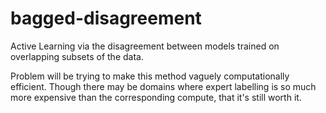 # bagged-disagreement
Active Learning via the disagreement between models trained on overlapping subsets of the data. 

Problem will be trying to make this method vaguely computationally efficient. Though there may be domains where expert labelling is so much more expensive than the corresponding compute, that it's still worth it. 
